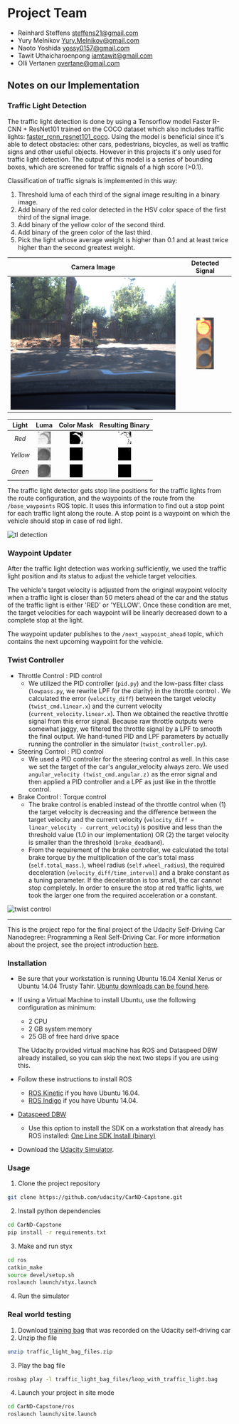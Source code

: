 # Project Team

* Reinhard Steffens steffens21@gmail.com
* Yury Melnikov Yury.Melnikov@gmail.com
* Naoto Yoshida yossy0157@gmail.com
* Tawit Uthaicharoenpong iamtawit@gmail.com
* Olli Vertanen overtane@gmail.com

## Notes on our Implementation

### Traffic Light Detection

The traffic light detection is done by using a Tensorflow model Faster R-CNN + ResNet101 trained on the COCO dataset which also includes traffic lights: [faster\_rcnn\_resnet101\_coco](http://download.tensorflow.org/models/object_detection/faster_rcnn_resnet101_coco_11_06_2017.tar.gz). Using the model is beneficial since it's able to detect obstacles: other cars, pedestrians, bicycles, as well as traffic signs and other useful objects. However in this projects it's only used for traffic light detection. The output of this model is a series of bounding boxes, which are screened for traffic signals of a high score (>0.1).

Classification of traffic signals is implemented in this way:
1) Threshold luma of each third of the signal image resulting in a binary image.
2) Add binary of the red color detected in the HSV color space of the first third of the signal
   image.
3) Add binary of the yellow color of the second third.
4) Add binary of the green color of the last third.
5) Pick the light whose average weight is higher than 0.1 and at least twice higher than the second greatest
   weight.

Camera Image | Detected Signal
:---:|:---:
<img src="imgs/image.jpg" alt="Camera Image" width="400"/> | ![Detected Signal](imgs/signal.png)

Light | Luma | Color Mask | Resulting Binary
:---:|:---:|:---:|:---:
*Red* | ![Red Luma](imgs/red_luma.png) | ![Red Mask](imgs/red_mask.png) | ![Red Binary](imgs/red_binary.png)
*Yellow* | ![Yellow Luma](imgs/yellow_luma.png) | ![Yellow Mask](imgs/yellow_mask.png) | ![yellow Binary](imgs/yellow_binary.png)
*Green* | ![Green Luma](imgs/green_luma.png) | ![Green Mask](imgs/green_mask.png) | ![Green Binary](imgs/green_binary.png)

The traffic light detector gets stop line positions for the traffic lights from the route configuration, and the waypoints of the route from the `/base_waypoints` ROS topic. It uses this information to find out a stop point for each traffic light along the route. A stop point is a waypoint on which the vehicle should stop in case of red light.

![tl detection](./videos/tl_detection.gif)

### Waypoint Updater
After the traffic light detection was working sufficiently, we used the traffic light position and its status to adjust the vehicle target velocities.

The vehicle's target velocity is adjusted from the original waypoint velocity when a traffic light is closer than 50 meters ahead of the car and the status of the traffic light is either 'RED' or 'YELLOW'. Once these condition are met, the target velocities for each waypoint will be linearly decreased down to a complete stop at the light.

The waypoint updater publishes to the ```/next_waypoint_ahead``` topic, which contains the next upcoming waypoint for the vehicle. 

### Twist Controller
* Throttle Control : PID control
  * We utilized the PID controller (```pid.py```) and the low-pass filter class (```lowpass.py```, we rewrite LPF for the clarity) in the throttle control . We calculated the error (```velocity_diff```) between the target velocity (```twist_cmd.linear.x```) and the current velocity (```current_velocity.linear.x```). Then we obtained the reactive throttle signal from this error signal. Because raw throttle outputs were somewhat jaggy, we filtered the throttle signal by a LPF to smooth the final output. We hand-tuned PID and LPF parameters by actually running the controller in the simulator (```twist_controller.py```).
* Steering Control : PID control
  * We used a PID controller for the steering control as well. In this case we set the target of the car's angular_velocity always zero. We used ```angular_velocity (twist_cmd.angular.z)``` as the error signal and then applied a PID controller and a LPF as just like in the throttle control.
* Brake Control : Torque control
  * The brake control is enabled instead of the throttle control when (1) the target velocity is decreasing and the difference between the target velocity and the current velocity (```velocity_diff = linear_velocity - current_velocity```) is positive and less than the threshold value (1.0 in our implementation) OR (2) the target velocity is smaller than the threshold (```brake_deadband```).
  * From the requirement of the brake controller, we calculated the total brake torque by the multiplication of the car's total mass (```self.total_mass.```), wheel radius (```self.wheel_radius```), the required deceleration (```velocity_diff/time_interval```) and a brake constant as a tuning parameter. If the deceleration is too small, the car cannot stop completely. In order to ensure the stop at red traffic lights, we took the larger one from the required acceleration or a constant.

![twist control](./videos/twist_controller.gif)


***

This is the project repo for the final project of the Udacity Self-Driving Car Nanodegree: Programming a Real Self-Driving Car. For more information about the project, see the project introduction [here](https://classroom.udacity.com/nanodegrees/nd013/parts/6047fe34-d93c-4f50-8336-b70ef10cb4b2/modules/e1a23b06-329a-4684-a717-ad476f0d8dff/lessons/462c933d-9f24-42d3-8bdc-a08a5fc866e4/concepts/5ab4b122-83e6-436d-850f-9f4d26627fd9).

### Installation

* Be sure that your workstation is running Ubuntu 16.04 Xenial Xerus or Ubuntu 14.04 Trusty Tahir. [Ubuntu downloads can be found here](https://www.ubuntu.com/download/desktop).
* If using a Virtual Machine to install Ubuntu, use the following configuration as minimum:
  * 2 CPU
  * 2 GB system memory
  * 25 GB of free hard drive space

  The Udacity provided virtual machine has ROS and Dataspeed DBW already installed, so you can skip the next two steps if you are using this.

* Follow these instructions to install ROS
  * [ROS Kinetic](http://wiki.ros.org/kinetic/Installation/Ubuntu) if you have Ubuntu 16.04.
  * [ROS Indigo](http://wiki.ros.org/indigo/Installation/Ubuntu) if you have Ubuntu 14.04.
* [Dataspeed DBW](https://bitbucket.org/DataspeedInc/dbw_mkz_ros)
  * Use this option to install the SDK on a workstation that already has ROS installed: [One Line SDK Install (binary)](https://bitbucket.org/DataspeedInc/dbw_mkz_ros/src/81e63fcc335d7b64139d7482017d6a97b405e250/ROS_SETUP.md?fileviewer=file-view-default)
* Download the [Udacity Simulator](https://github.com/udacity/CarND-Capstone/releases/tag/v1.2).

### Usage

1. Clone the project repository
```bash
git clone https://github.com/udacity/CarND-Capstone.git
```

2. Install python dependencies
```bash
cd CarND-Capstone
pip install -r requirements.txt
```
3. Make and run styx
```bash
cd ros
catkin_make
source devel/setup.sh
roslaunch launch/styx.launch
```
4. Run the simulator

### Real world testing
1. Download [training bag](https://drive.google.com/file/d/0B2_h37bMVw3iYkdJTlRSUlJIamM/view?usp=sharing) that was recorded on the Udacity self-driving car
2. Unzip the file
```bash
unzip traffic_light_bag_files.zip
```
3. Play the bag file
```bash
rosbag play -l traffic_light_bag_files/loop_with_traffic_light.bag
```
4. Launch your project in site mode
```bash
cd CarND-Capstone/ros
roslaunch launch/site.launch
```
